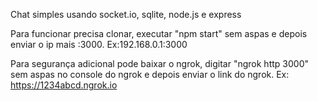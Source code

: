 Chat simples usando socket.io, sqlite, node.js e express

Para funcionar precisa clonar, executar "npm start" sem aspas e depois enviar o ip mais :3000. Ex:192.168.0.1:3000

Para segurança adicional pode baixar o ngrok, digitar "ngrok http 3000" sem aspas no console do ngrok e depois enviar o link do ngrok. Ex: https://1234abcd.ngrok.io
 
